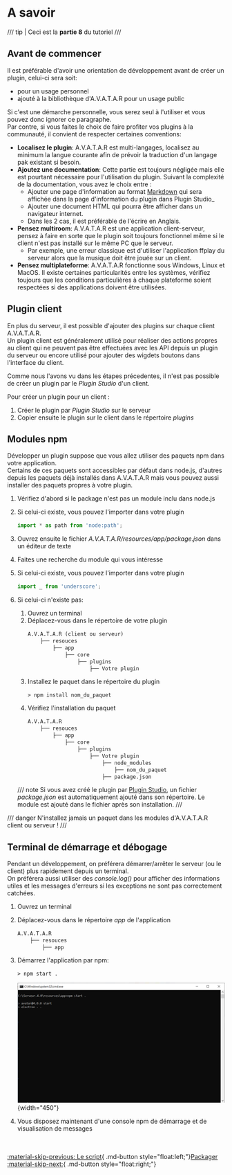# A savoir

/// tip | Ceci est la **partie 8** du tutoriel
///

## Avant de commencer

Il est préférable d'avoir une orientation de développement avant de créer un plugin, celui-ci sera soit:

- pour un usage personnel
- ajouté à la bibliothèque d'A.V.A.T.A.R pour un usage public

Si c'est une démarche personnelle, vous serez seul à l'utiliser et vous pouvez donc ignorer ce paragraphe.  
Par contre, si vous faites le choix de faire profiter vos plugins à la communauté, il convient de respecter certaines conventions:

- **Localisez le plugin**: A.V.A.T.A.R est multi-langages, localisez au minimum la langue courante afin de prévoir la traduction d'un langage pak existant si besoin.
- **Ajoutez une documentation**: Cette partie est toujours négligée mais elle est pourtant nécessaire pour l'utilisation du plugin. Suivant la complexité de la documentation, vous avez le choix entre :
    - Ajouter une page d'information au format [Markdown](https://www.markdownguide.org/basic-syntax/) qui sera affichée dans la page d'information du plugin dans Plugin Studio_
    - Ajouter une document HTML qui pourra être afficher dans un navigateur internet.
    - Dans les 2 cas, il est préférable de l'écrire en Anglais.
- **Pensez multiroom**: A.V.A.T.A.R est une application client-serveur, pensez à faire en sorte que le plugin soit toujours fonctionnel même si le client n'est pas installé sur le même PC que le serveur.
    - Par exemple, une erreur classique est d'utiliser l'application ffplay du serveur alors que la musique doit être jouée sur un client.
- **Pensez multiplateforme**: A.V.A.T.A.R fonctionne sous Windows, Linux et MacOS. Il existe certaines particularités entre les systèmes, vérifiez toujours que les conditions particulières à chaque plateforme soient respectées si des applications doivent être utilisées.

## Plugin client

En plus du serveur, il est possible d'ajouter des plugins sur chaque client A.V.A.T.A.R.  
Un plugin client est généralement utilisé pour réaliser des actions propres au client qui ne peuvent pas être effectuées avec les API depuis un plugin du serveur ou encore utilisé pour ajouter des wigdets boutons dans l'interface du client.

Comme nous l'avons vu dans les étapes précedentes, il n'est pas possible de créer un plugin par le _Plugin Studio_ d'un client.

Pour créer un plugin pour un client :

1. Créer le plugin par _Plugin Studio_ sur le serveur 
2. Copier ensuite le plugin sur le client dans le répertoire _plugins_


## Modules npm 

Développer un plugin suppose que vous allez utiliser des paquets npm dans votre application.  
Certains de ces paquets sont accessibles par défaut dans node.js, d'autres depuis les paquets déjà installés dans A.V.A.T.A.R mais vous pouvez aussi installer des paquets propres à votre plugin.

1. Vérifiez d'abord si le package n'est pas un module inclu dans node.js
2. Si celui-ci existe, vous pouvez l'importer dans votre plugin
    ```js
    import * as path from 'node:path';
    ```
1. Ouvrez ensuite le fichier _A.V.A.T.A.R/resources/app/package.json_ dans un éditeur de texte
2. Faites une recherche du module qui vous intéresse
3. Si celui-ci existe, vous pouvez l'importer dans votre plugin
    ```js
    import _ from 'underscore';
    ```
4. Si celui-ci n'existe pas:
    1. Ouvrez un terminal
    2. Déplacez-vous dans le répertoire de votre plugin
        ``` hl_lines="6"
        A.V.A.T.A.R (client ou serveur)
            ├── resouces
                ├── app
                    ├── core
                        ├── plugins
                            ├── Votre plugin
        ```
    3. Installez le paquet dans le répertoire du plugin
        ``` hl_lines="6"
        > npm install nom_du_paquet
        ```
    4. Vérifiez l'installation du paquet
        ``` hl_lines="6"
        A.V.A.T.A.R
            ├── resouces
                ├── app
                    ├── core
                        ├── plugins
                            ├── Votre plugin
                                ├── node_modules
                                    ├── nom_du_paquet
                                ├── package.json
        ```

    /// note
    Si vous avez créé le plugin par [Plugin Studio](tutorial-plugin-studio.md), un fichier _package.json_ est automatiquement ajouté dans son répertoire. Le module est ajouté dans le fichier après son installation.
    ///


/// danger
N'installez jamais un paquet dans les modules d'A.V.A.T.A.R client ou serveur !
///


## Terminal de démarrage et débogage 

Pendant un développement, on préférera démarrer/arrêter le serveur (ou le client) plus rapidement depuis un terminal.  
On préférera aussi utiliser des _console.log()_ pour afficher des informations utiles et les messages d'erreurs si les exceptions ne sont pas correctement catchées.  

1. Ouvrez un terminal
2. Déplacez-vous dans le répertoire _app_ de l'application 
    ``` hl_lines="3"
    A.V.A.T.A.R
        ├── resouces
            ├── app
    ```
3. Démarrez l'application par npm:
    ``` hl_lines="3"
    > npm start .
    ```
    ![](img/electron-start.png){width="450"}

4. Vous disposez maintenant d'une console npm de démarrage et de visualisation de messages


<br><br>
[:material-skip-previous: Le script](tutorial-script.md){ .md-button style="float:left;"}[Packager :material-skip-next:](tutorial-packager.md){ .md-button style="float:right;"}   
<br><br>
